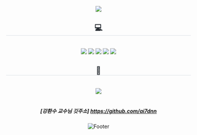 

<div align= "center">
    <img src="https://capsule-render.vercel.app/api?type=waving&color=0:ffccf1,100:fff894&height=120&text=welcome!&animation=twinkling&fontColor=ffc7c7&fontSize=40" />
    </div>
    <div align= "center">
    <h2 style="border-bottom: 1px solid #d8dee4; color: #282d33;"> 💻 </h2> <br> 
    <div style="margin: 0 auto; text-align: center;" align= "center"> <img src="https://img.shields.io/badge/C-A8B9CC?style=flat-square&logo=C&logoColor=white">
          <img src="https://img.shields.io/badge/Python-3776AB?style=flat-square&logo=Python&logoColor=white">
          <img src="https://img.shields.io/badge/Notion-000000?style=flat-square&logo=Notion&logoColor=white">
          <img src="https://img.shields.io/badge/Git-F05032?style=flat-square&logo=Git&logoColor=white">
          <img src="https://img.shields.io/badge/Java-007396?style=flat-square&logo=Java&logoColor=white">
          <br/></div>
    </div>
    <div align= "center">
    <h2 style="border-bottom: 1px solid #d8dee4; color: #282d33;"> 📱 </h2> <br> 
    <div align= "center"> <a href=mailto:miso5@naver.com> <img src="https://img.shields.io/badge/N mail-2DB400?style=flat-square&logo=N mail&logoColor=white&link=mailto:miso5@naver.com"> </a>
          </div>  <br> 


##### [강환수 교수님 깃주소] https://github.com/ai7dnn
        
![Footer](https://capsule-render.vercel.app/api?type=waving&color=0:ffccf1,100:fff894&height=120&section=footer)
       </div> 
    </div>
    






